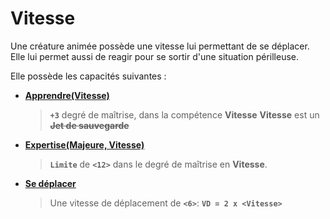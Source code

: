 # Vitesse

Une créature animée possède une vitesse lui permettant de se déplacer. Elle lui permet aussi de reagir pour se sortir d'une situation périlleuse.

Elle possède les capacités suivantes :
* **[Apprendre(Vitesse)](###)**
    > **`+3`** degré de maîtrise, dans la compétence **Vitesse**
   > **Vitesse** est un ~~**Jet de sauvegarde**~~
* **[Expertise(Majeure, Vitesse)](https://trello.com/c/0EKOzT2h)**
    > **`Limite`** de **`<12>`** dans le degré de maîtrise en **Vitesse**.
* **[Se déplacer](https://trello.com/c/Lde8ahaS)**
    > Une vitesse de déplacement de **`<6>`**:
    >     **`VD = 2 x <Vitesse>`**
